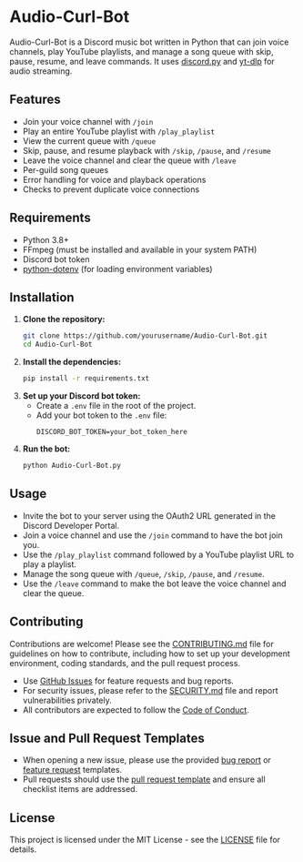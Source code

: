 # Audio-Curl-Bot

Audio-Curl-Bot is a Discord music bot written in Python that can join voice channels, play YouTube playlists, and manage a song queue with skip, pause, resume, and leave commands. It uses [discord.py](https://github.com/Rapptz/discord.py) and [yt-dlp](https://github.com/yt-dlp/yt-dlp) for audio streaming.

## Features

- Join your voice channel with `/join`
- Play an entire YouTube playlist with `/play_playlist`
- View the current queue with `/queue`
- Skip, pause, and resume playback with `/skip`, `/pause`, and `/resume`
- Leave the voice channel and clear the queue with `/leave`
- Per-guild song queues
- Error handling for voice and playback operations
- Checks to prevent duplicate voice connections

## Requirements

- Python 3.8+
- FFmpeg (must be installed and available in your system PATH)
- Discord bot token
- [python-dotenv](https://pypi.org/project/python-dotenv/) (for loading environment variables)

## Installation

1. **Clone the repository:**
   ```sh
   git clone https://github.com/yourusername/Audio-Curl-Bot.git
   cd Audio-Curl-Bot
   ```
2. **Install the dependencies:**
   ```sh
   pip install -r requirements.txt
   ```
3. **Set up your Discord bot token:**
   - Create a `.env` file in the root of the project.
   - Add your bot token to the `.env` file:
     ```env
     DISCORD_BOT_TOKEN=your_bot_token_here
     ```
4. **Run the bot:**
   ```sh
   python Audio-Curl-Bot.py
   ```

## Usage

- Invite the bot to your server using the OAuth2 URL generated in the Discord Developer Portal.
- Join a voice channel and use the `/join` command to have the bot join you.
- Use the `/play_playlist` command followed by a YouTube playlist URL to play a playlist.
- Manage the song queue with `/queue`, `/skip`, `/pause`, and `/resume`.
- Use the `/leave` command to make the bot leave the voice channel and clear the queue.

## Contributing

Contributions are welcome! Please see the [CONTRIBUTING.md](.github/CONTRIBUTING.md) file for guidelines on how to contribute, including how to set up your development environment, coding standards, and the pull request process.

- Use [GitHub Issues](../../issues) for feature requests and bug reports.
- For security issues, please refer to the [SECURITY.md](.github/SECURITY.md) file and report vulnerabilities privately.
- All contributors are expected to follow the [Code of Conduct](.github/CODE_OF_CONDUCT.md).

## Issue and Pull Request Templates

- When opening a new issue, please use the provided [bug report](.github/ISSUE_TEMPLATE/bug_report.md) or [feature request](.github/ISSUE_TEMPLATE/feature_request.md) templates.
- Pull requests should use the [pull request template](.github/PULL_REQUEST_TEMPLATE.md) and ensure all checklist items are addressed.

## License

This project is licensed under the MIT License - see the [LICENSE](LICENSE) file for details.
